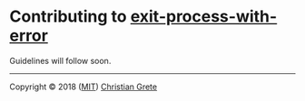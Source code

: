 # Contributing to [exit-process-with-error][repository-github-url]

Guidelines will follow soon.

---

Copyright © 2018 ([MIT][repository-license-url]) [Christian Grete][repository-owner-url]

[repository-github-url]: https://github.com/ChristianGrete/exit-process-with-error
[repository-license-url]: LICENSE
[repository-owner-url]: https://christiangrete.com